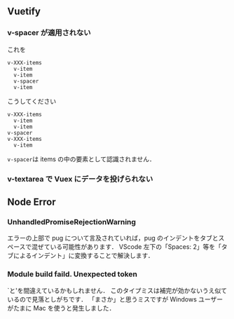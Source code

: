 ## Vuetify

### v-spacer が適用されない

これを

```failed.pug
v-XXX-items
  v-item
  v-item
  v-spacer
  v-item
```

こうしてください

```success.pug
v-XXX-items
  v-item
  v-item
v-spacer
v-XXX-items
  v-item
```

`v-spacer`は items の中の要素として認識されません．

### v-textarea で Vuex にデータを投げられない

## Node Error

### UnhandledPromiseRejectionWarning

エラーの上部で pug について言及されていれば，pug のインデントをタブとスペースで混ぜている可能性があります．
VScode 左下の「Spaces: 2」等を「タブによるインデント」に変換することで解決します．

### Module build faild. Unexpected token

`と'を間違えているかもしれません．
このタイプミスは補完が効かないうえ似ているので見落としがちです．
「まさか」と思うミスですが Windows ユーザーがたまに Mac を使うと発生しました．
